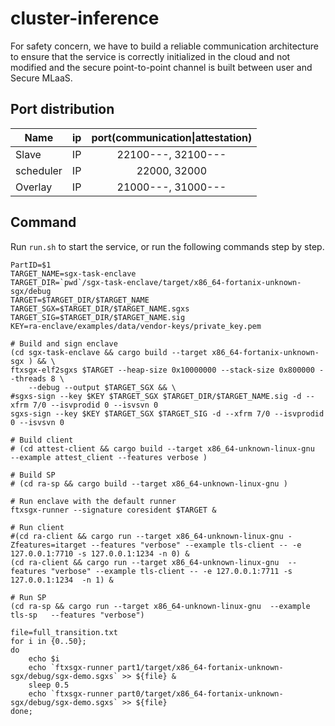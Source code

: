 # cluster-inference
For safety concern, we have to build a reliable communication architecture to ensure that the service is correctly initialized in the cloud and not modified and the secure point-to-point channel is built between user and Secure MLaaS. 


## Port distribution
| Name        | ip    |  port(communication\|attestation)  |
| --------   | -----:   | :----: |
| Slave        |    IP   |   22100---, 32100---    |
| scheduler        |   IP    |   22000, 32000   |
| Overlay        |   IP    |   21000---, 31000---    |


## Command
Run `run.sh` to start the service, or run the following commands step by step.

```
PartID=$1
TARGET_NAME=sgx-task-enclave
TARGET_DIR=`pwd`/sgx-task-enclave/target/x86_64-fortanix-unknown-sgx/debug
TARGET=$TARGET_DIR/$TARGET_NAME
TARGET_SGX=$TARGET_DIR/$TARGET_NAME.sgxs
TARGET_SIG=$TARGET_DIR/$TARGET_NAME.sig
KEY=ra-enclave/examples/data/vendor-keys/private_key.pem

# Build and sign enclave
(cd sgx-task-enclave && cargo build --target x86_64-fortanix-unknown-sgx ) && \
ftxsgx-elf2sgxs $TARGET --heap-size 0x10000000 --stack-size 0x800000 --threads 8 \
    --debug --output $TARGET_SGX && \
#sgxs-sign --key $KEY $TARGET_SGX $TARGET_DIR/$TARGET_NAME.sig -d --xfrm 7/0 --isvprodid 0 --isvsvn 0
sgxs-sign --key $KEY $TARGET_SGX $TARGET_SIG -d --xfrm 7/0 --isvprodid 0 --isvsvn 0

# Build client
# (cd attest-client && cargo build --target x86_64-unknown-linux-gnu  --example attest_client --features verbose )

# Build SP
# (cd ra-sp && cargo build --target x86_64-unknown-linux-gnu )

# Run enclave with the default runner
ftxsgx-runner --signature coresident $TARGET &

# Run client
#(cd ra-client && cargo run --target x86_64-unknown-linux-gnu -Zfeatures=itarget --features "verbose" --example tls-client -- -e 127.0.0.1:7710 -s 127.0.0.1:1234 -n 0) &
(cd ra-client && cargo run --target x86_64-unknown-linux-gnu  --features "verbose" --example tls-client -- -e 127.0.0.1:7711 -s 127.0.0.1:1234  -n 1) &

# Run SP
(cd ra-sp && cargo run --target x86_64-unknown-linux-gnu  --example tls-sp   --features "verbose")

file=full_transition.txt
for i in {0..50};
do
    echo $i
    echo `ftxsgx-runner part1/target/x86_64-fortanix-unknown-sgx/debug/sgx-demo.sgxs` >> ${file} &
    sleep 0.5
    echo `ftxsgx-runner part0/target/x86_64-fortanix-unknown-sgx/debug/sgx-demo.sgxs` >> ${file}
done;
```